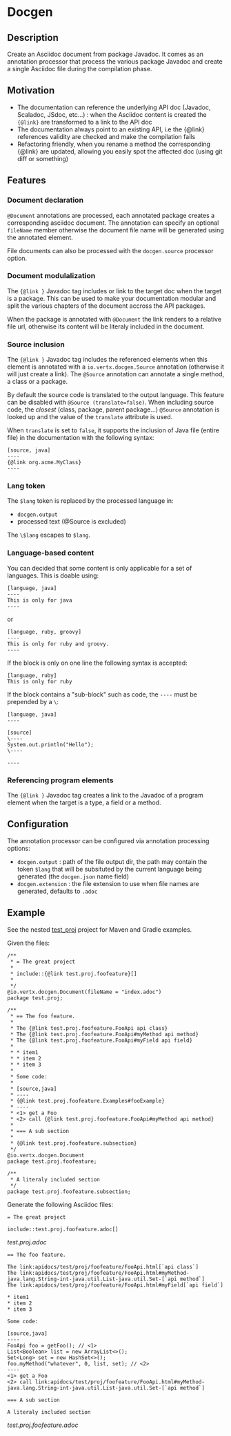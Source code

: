 # Docgen

## Description

Create an Asciidoc document from package Javadoc. It comes as an annotation processor that process the various
package Javadoc and create a single Asciidoc file during the compilation phase.

## Motivation

- The documentation can reference the underlying API doc (Javadoc, Scaladoc, JSdoc, etc…) : when the Asciidoc
content is created the `{@link}` are transformed to a link to the API doc
- The documentation always point to an existing API, i.e the {@link} references validity are checked
and make the compilation fails
- Refactoring friendly, when you rename a method the corresponding {@link} are updated, allowing you
easily spot the affected doc (using git diff or something)

## Features

### Document declaration

`@Document` annotations are processed, each annotated package creates a corresponding asciidoc document. The
annotation can specify an optional `fileName` member otherwise the document file name will be generated using the
annotated element.

File documents can also be processed with the `docgen.source` processor option.

### Document modulalization

The `{@link }` Javadoc tag includes or link to the target doc when the target is a package. This can be used to make your
documentation modular and split the various chapters of the document accross the API packages.

When the package is annotated with `@Document` the link renders to a relative file url, otherwise its content
will be literaly included in the document.

### Source inclusion

The `{@link }` Javadoc tag includes the referenced elements when this element is annotated with a `io.vertx.docgen.Source`
annotation (otherwise it will just create a link). The `@Source` annotation can annotate a single method, a class
or a package.

By default the source code is translated to the output language. This feature can be disabled with `@Source
(translate=false)`. When including source code, the _closest_ (class, package, parent package...) `@Source` annotation
 is looked up and the value of the `translate` attribute is used.

When `translate` is set to `false`, it supports the inclusion of Java file (entire file) in the documentation with
the following syntax:

```
[source, java]
----
{@link org.acme.MyClass}
----
```

### Lang token

The `$lang` token is replaced by the processed language in:
- `docgen.output`
- processed text (@Source is excluded)

The `\$lang` escapes to `$lang`.

### Language-based content

You can decided that some content is only applicable for a set of languages. This is doable using:

```
[language, java]
----
This is only for java
----
```

or

```
[language, ruby, groovy]
----
This is only for ruby and groovy.
----
```

If the block is only on one line the following syntax is accepted:

```
[language, ruby]
This is only for ruby
```

If the block contains a "sub-block" such as code, the `----` must be prepended by a `\`:

```
[language, java]
----

[source]
\----
System.out.println("Hello");
\----

----
```

### Referencing program elements

The `{@link }` Javadoc tag creates a link to the Javadoc of a program element when the target is
 a type, a field or a method.

## Configuration

The annotation processor can be configured via annotation processing options:

- `docgen.output` : path of the file output dir, the path may contain the token `$lang` that will be subsituted by
the current language being generated (the `docgen.json` name field)
- `docgen.extension` : the file extension to use when file names are generated, defaults to `.adoc`

## Example

See the nested [test_proj](https://github.com/vert-x3/vertx-docgen/tree/master/test-proj) project for Maven and Gradle examples.

Given the files:

```
/**
 * = The great project
 *
 * include::{@link test.proj.foofeature}[]
 *
 */
@io.vertx.docgen.Document(fileName = "index.adoc")
package test.proj;
```

```
/**
 * == The foo feature.
 *
 * The {@link test.proj.foofeature.FooApi api class}
 * The {@link test.proj.foofeature.FooApi#myMethod api method}
 * The {@link test.proj.foofeature.FooApi#myField api field}
 *
 * * item1
 * * item 2
 * * item 3
 *
 * Some code:
 *
 * [source,java]
 * ----
 * {@link test.proj.foofeature.Examples#fooExample}
 * ----
 * <1> get a Foo
 * <2> call {@link test.proj.foofeature.FooApi#myMethod api method}
 *
 * === A sub section
 *
 * {@link test.proj.foofeature.subsection}
 */
@io.vertx.docgen.Document
package test.proj.foofeature;
```

```
/**
 * A literaly included section
 */
package test.proj.foofeature.subsection;
```

Generate the following Asciidoc files:

```
= The great project

include::test.proj.foofeature.adoc[]
```
_test.proj.adoc_

```
== The foo feature.

The link:apidocs/test/proj/foofeature/FooApi.html[`api class`]
The link:apidocs/test/proj/foofeature/FooApi.html#myMethod-java.lang.String-int-java.util.List-java.util.Set-[`api method`]
The link:apidocs/test/proj/foofeature/FooApi.html#myField[`api field`]

* item1
* item 2
* item 3

Some code:

[source,java]
----
FooApi foo = getFoo(); // <1>
List<Boolean> list = new ArrayList<>();
Set<Long> set = new HashSet<>();
foo.myMethod("whatever", 0, list, set); // <2>
----
<1> get a Foo
<2> call link:apidocs/test/proj/foofeature/FooApi.html#myMethod-java.lang.String-int-java.util.List-java.util.Set-[`api method`]

=== A sub section

A literaly included section
```
_test.proj.foofeature.adoc_
